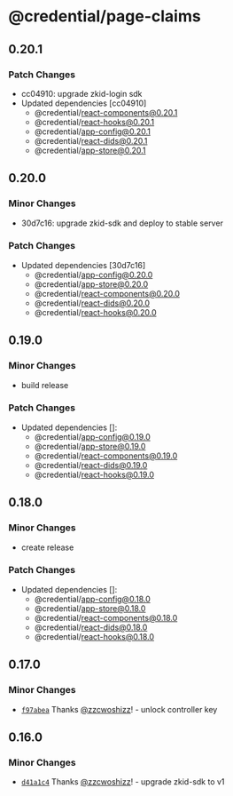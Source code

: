 # @credential/page-claims

## 0.20.1

### Patch Changes

- cc04910: upgrade zkid-login sdk
- Updated dependencies [cc04910]
  - @credential/react-components@0.20.1
  - @credential/react-hooks@0.20.1
  - @credential/app-config@0.20.1
  - @credential/react-dids@0.20.1
  - @credential/app-store@0.20.1

## 0.20.0

### Minor Changes

- 30d7c16: upgrade zkid-sdk and deploy to stable server

### Patch Changes

- Updated dependencies [30d7c16]
  - @credential/app-config@0.20.0
  - @credential/app-store@0.20.0
  - @credential/react-components@0.20.0
  - @credential/react-dids@0.20.0
  - @credential/react-hooks@0.20.0

## 0.19.0

### Minor Changes

- build release

### Patch Changes

- Updated dependencies []:
  - @credential/app-config@0.19.0
  - @credential/app-store@0.19.0
  - @credential/react-components@0.19.0
  - @credential/react-dids@0.19.0
  - @credential/react-hooks@0.19.0

## 0.18.0

### Minor Changes

- create release

### Patch Changes

- Updated dependencies []:
  - @credential/app-config@0.18.0
  - @credential/app-store@0.18.0
  - @credential/react-components@0.18.0
  - @credential/react-dids@0.18.0
  - @credential/react-hooks@0.18.0

## 0.17.0

### Minor Changes

- [`f97abea`](https://github.com/zCloak-Network/zkid-credential/commit/f97abea5f33dd979a994ba6b914d60e5b1e3c7c8) Thanks [@zzcwoshizz](https://github.com/zzcwoshizz)! - unlock controller key

## 0.16.0

### Minor Changes

- [`d41a1c4`](https://github.com/zCloak-Network/zkid-credential/commit/d41a1c47b5a4061655a60df32dfecbc9a562a4b2) Thanks [@zzcwoshizz](https://github.com/zzcwoshizz)! - upgrade zkid-sdk to v1

